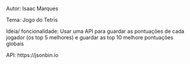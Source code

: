 <p>Autor: Isaac Marques
<p>Tema: Jogo do Tetris
<p>Ideia/ foncionalidade: Usar uma API para guardar as pontuações de cada jogador (os top 5 melhores) e guardar as top 10 melhore pontuações globais
<p>API: https://jsonbin.io
